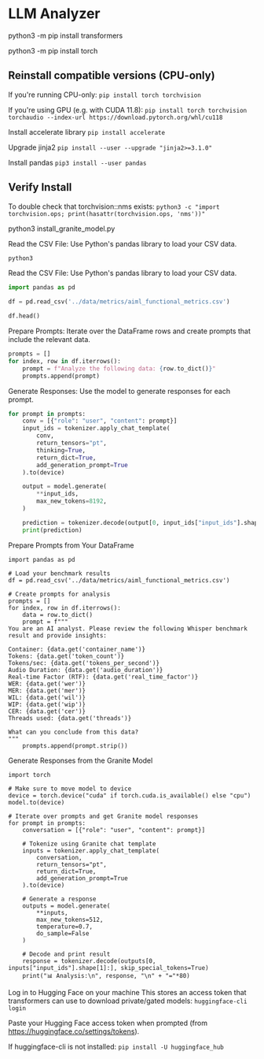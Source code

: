 # LLM Analyzer

python3 -m pip install transformers

python3 -m pip install torch

## Reinstall compatible versions (CPU-only)
If you're running CPU-only:
`pip install torch torchvision`

If you're using GPU (e.g. with CUDA 11.8):
`pip install torch torchvision torchaudio --index-url https://download.pytorch.org/whl/cu118`

Install accelerate library
`pip install accelerate`

Upgrade jinja2
`pip install --user --upgrade "jinja2>=3.1.0"`

Install pandas
`pip3 install --user pandas`

## Verify Install
To double check that torchvision::nms exists:
`python3 -c "import torchvision.ops; print(hasattr(torchvision.ops, 'nms'))"`

python3 install_granite_model.py

Read the CSV File: Use Python's pandas library to load your CSV data.​

```python
python3
```

Read the CSV File: Use Python's pandas library to load your CSV data.​

```python
import pandas as pd

df = pd.read_csv('../data/metrics/aiml_functional_metrics.csv')

df.head()
```

Prepare Prompts: Iterate over the DataFrame rows and create prompts that include the relevant data.​

```python
prompts = []
for index, row in df.iterrows():
    prompt = f"Analyze the following data: {row.to_dict()}"
    prompts.append(prompt)
```

Generate Responses: Use the model to generate responses for each prompt.​

```python
for prompt in prompts:
    conv = [{"role": "user", "content": prompt}]
    input_ids = tokenizer.apply_chat_template(
        conv,
        return_tensors="pt",
        thinking=True,
        return_dict=True,
        add_generation_prompt=True
    ).to(device)

    output = model.generate(
        **input_ids,
        max_new_tokens=8192,
    )

    prediction = tokenizer.decode(output[0, input_ids["input_ids"].shape[1]:], skip_special_tokens=True)
    print(prediction)
````

Prepare Prompts from Your DataFrame

```
import pandas as pd

# Load your benchmark results
df = pd.read_csv('../data/metrics/aiml_functional_metrics.csv')

# Create prompts for analysis
prompts = []
for index, row in df.iterrows():
    data = row.to_dict()
    prompt = f"""
You are an AI analyst. Please review the following Whisper benchmark result and provide insights:

Container: {data.get('container_name')}
Tokens: {data.get('token_count')}
Tokens/sec: {data.get('tokens_per_second')}
Audio Duration: {data.get('audio_duration')}
Real-time Factor (RTF): {data.get('real_time_factor')}
WER: {data.get('wer')}
MER: {data.get('mer')}
WIL: {data.get('wil')}
WIP: {data.get('wip')}
CER: {data.get('cer')}
Threads used: {data.get('threads')}

What can you conclude from this data?
"""
    prompts.append(prompt.strip())
```

Generate Responses from the Granite Model

```
import torch

# Make sure to move model to device
device = torch.device("cuda" if torch.cuda.is_available() else "cpu")
model.to(device)

# Iterate over prompts and get Granite model responses
for prompt in prompts:
    conversation = [{"role": "user", "content": prompt}]
    
    # Tokenize using Granite chat template
    inputs = tokenizer.apply_chat_template(
        conversation,
        return_tensors="pt",
        return_dict=True,
        add_generation_prompt=True
    ).to(device)

    # Generate a response
    outputs = model.generate(
        **inputs,
        max_new_tokens=512,
        temperature=0.7,
        do_sample=False
    )

    # Decode and print result
    response = tokenizer.decode(outputs[0, inputs["input_ids"].shape[1]:], skip_special_tokens=True)
    print("📊 Analysis:\n", response, "\n" + "="*80)
```

Log in to Hugging Face on your machine
This stores an access token that transformers can use to download private/gated models:
`huggingface-cli login`

Paste your Hugging Face access token when prompted (from https://huggingface.co/settings/tokens).

If huggingface-cli is not installed:
`pip install -U huggingface_hub`
